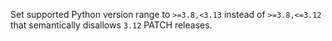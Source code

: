 
Set supported Python version range to `>=3.8,<3.13` instead of `>=3.8,<=3.12` that semantically disallows `3.12` PATCH releases.
